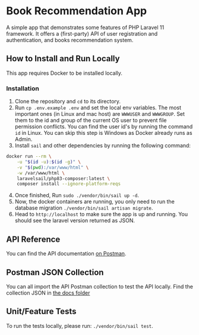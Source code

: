 # Book Recommendation App
A simple app that demonstrates some features of PHP Laravel 11 framework. It offers a (first-party) API of user registration and authentication, and books recommendation system.

## How to Install and Run Locally
This app requires Docker to be installed locally. 

### Installation
1. Clone the repository and `cd` to its directory.
2. Run `cp .env.example .env` and set the local env variables. The most important ones (in Linux and mac host) are `WWWUSER` and `WWWGROUP`. Set them to the id and group of the current OS user to prevent file permission conflicts. You can find the user id's by running the command `id` in Linux. You can skip this step is Windows as Docker already runs as Admin.
3. Install `sail` and other dependencies by running the following command:
```bash
docker run --rm \
    -u "$(id -u):$(id -g)" \
    -v "$(pwd):/var/www/html" \
    -w /var/www/html \
    laravelsail/php83-composer:latest \
    composer install --ignore-platform-reqs
```
4. Once finished, Run `sudo ./vendor/bin/sail up -d`.
5. Now, the docker containers are running, you only need to run the database migration `./vendor/bin/sail artisan migrate`.
6. Head to `http://localhost` to make sure the app is up and running. You should see the laravel version returned as JSON.

## API Reference
You can find the API documentation [on Postman](https://documenter.getpostman.com/view/2338062/2sA3JNbgBu). 

## Postman JSON Collection
You can all import the API Postman collection to test the API locally. Find the collection JSON in [the docs folder](./docs/Book%20Recommendation%20API.postman_collection.json)

## Unit/Feature Tests
To run the tests locally, please run: `./vendor/bin/sail test`.